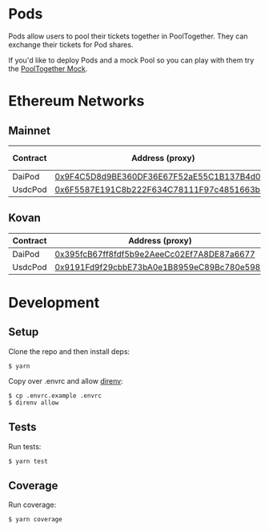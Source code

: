 # Pods

Pods allow users to pool their tickets together in PoolTogether.  They can exchange their tickets for Pod shares.

If you'd like to deploy Pods and a mock Pool so you can play with them try the [PoolTogether Mock](https://github.com/pooltogether/pooltogether-contracts-mock).

# Ethereum Networks

## Mainnet

| Contract      | Address (proxy)   | Address (implementation) | Code Version |
| -------       | --------          | ----------- | ----------- |
| DaiPod    | [0x9F4C5D8d9BE360DF36E67F52aE55C1B137B4d0C4](https://kovan.etherscan.io/address/0x9F4C5D8d9BE360DF36E67F52aE55C1B137B4d0C4) | [0x23AA976A4413aC655a237Ff01083D62B0C4971e4](https://kovan.etherscan.io/address/0x23AA976A4413aC655a237Ff01083D62B0C4971e4) | v0.3.2 |
| UsdcPod    | [0x6F5587E191C8b222F634C78111F97c4851663ba4](https://kovan.etherscan.io/address/0x6F5587E191C8b222F634C78111F97c4851663ba4) | [0xec6DAc8357245808608aACF97346762468e550A3](https://kovan.etherscan.io/address/0xec6DAc8357245808608aACF97346762468e550A3) | v0.3.2 |

## Kovan

| Contract      | Address (proxy)   | Address (implementation) |
| -------       | --------          | ----------- |
| DaiPod    | [0x395fcB67ff8fdf5b9e2AeeCc02Ef7A8DE87a6677](https://kovan.etherscan.io/address/0x395fcB67ff8fdf5b9e2AeeCc02Ef7A8DE87a6677) | [0x3fe4bf988948888F52a548d179140F6Aee01ABaA](https://kovan.etherscan.io/address/0x3fe4bf988948888F52a548d179140F6Aee01ABaA) |
| UsdcPod    | [0x9191Fd9f29cbbE73bA0e1B8959eC89Bc780e598b](https://kovan.etherscan.io/address/0x9191Fd9f29cbbE73bA0e1B8959eC89Bc780e598b) | [0xa2dA6860897aAB3b90384d150c9655a6356d0832](https://kovan.etherscan.io/address/0xa2dA6860897aAB3b90384d150c9655a6356d0832) |

# Development

## Setup

Clone the repo and then install deps:

```
$ yarn
```

Copy over .envrc and allow [direnv](https://direnv.net/):

```
$ cp .envrc.example .envrc
$ direnv allow
```

## Tests

Run tests:

```
$ yarn test
```

## Coverage 

Run coverage:

```
$ yarn coverage
```
